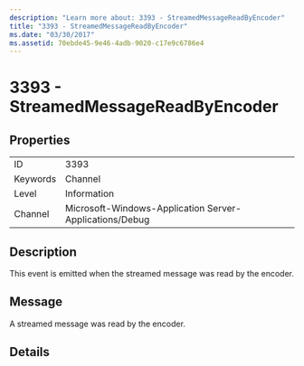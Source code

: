```yaml
---
description: "Learn more about: 3393 - StreamedMessageReadByEncoder"
title: "3393 - StreamedMessageReadByEncoder"
ms.date: "03/30/2017"
ms.assetid: 70ebde45-9e46-4adb-9020-c17e9c6786e4
---
```

# 3393 - StreamedMessageReadByEncoder

## Properties  
  
|||  
|-|-|  
|ID|3393|  
|Keywords|Channel|  
|Level|Information|  
|Channel|Microsoft-Windows-Application Server-Applications/Debug|  
  
## Description  

 This event is emitted when the streamed message was read by the encoder.  
  
## Message  

 A streamed message was read by the encoder.  
  
## Details
